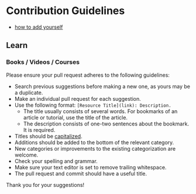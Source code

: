 # Contribution Guidelines

- [how to add yourself](community-how-to-add-yourself.md)

## Learn

### Books / Videos / Courses

Please ensure your pull request adheres to the following guidelines:

- Search previous suggestions before making a new one, as yours may be a duplicate.
- Make an individual pull request for each suggestion.
- Use the following format: `[Resource Title](link): Description.`
    - The title usually consists of several words. For bookmarks of an article or tutorial, use the title of the article.
    - The description consists of one-two sentences about the bookmark. It is required.
- Titles should be [capitalized](http://grammar.yourdictionary.com/capitalization/rules-for-capitalization-in-titles.html).
- Additions should be added to the bottom of the relevant category.
- New categories or improvements to the existing categorization are welcome.
- Check your spelling and grammar.
- Make sure your text editor is set to remove trailing whitespace.
- The pull request and commit should have a useful title.

Thank you for your suggestions!